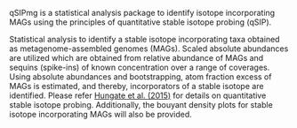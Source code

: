 qSIPmg is a statistical analysis package to identify isotope incorporating MAGs using the principles of quantitative stable isotope probing (qSIP).

Statistical analysis to identify a stable isotope incorporating taxa obtained as metagenome-assembled genomes (MAGs). 
Scaled absolute abundances are utilized which are obtained from relative abundance of MAGs and sequins (spike-ins) of known concentration over a range of coverages. 
Using absolute abundances and bootstrapping, atom fraction excess of MAGs is estimated, and thereby, incorporators of a stable isotope are identified. 
Please refer [Hungate et al. (2015)](doi:10.1128/AEM.02280-15) for details on quantitative stable isotope probing. 
Additionally, the bouyant density plots for stable isotope incorporating MAGs will also be provided.
